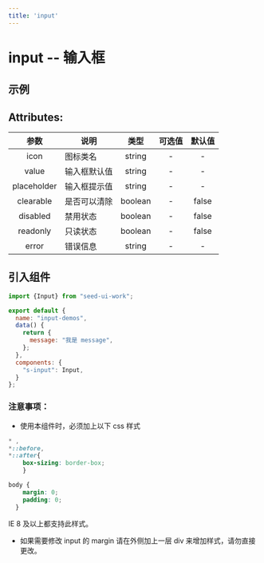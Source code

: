 ```yaml
---
title: 'input'
---
```

# input -- 输入框

## 示例
<ClientOnly>
<input-demos/>
</ClientOnly>

## Attributes:

| 参数        |     说明     |  类型   | 可选值 | 默认值 |
|:-------------:|------------|:-------:|:------:|:------:|
| icon        |   图标类名   | string  |   -    |   -    |
| value       | 输入框默认值 | string  |   -    |   -    |
| placeholder | 输入框提示值 | string  |   -    |   -    |
| clearable   | 是否可以清除 | boolean |   -    | false  |
| disabled    |   禁用状态   | boolean |   -    | false  |
| readonly    |   只读状态   | boolean |   -    | false  |
| error       |   错误信息   | string  |   -    |   -    |

## 引入组件
```js
import {Input} from "seed-ui-work";

export default {
  name: "input-demos",
  data() {
    return {
      message: "我是 message",
    };
  },
  components: {
    "s-input": Input,
  }
};
```
### 注意事项：
* 使用本组件时，必须加上以下 css 样式
```css
* , 
*::before, 
*::after{
    box-sizing: border-box;
    }

body {
    margin: 0;
    padding: 0;
  }
```
IE 8 及以上都支持此样式。

* 如果需要修改 input 的 margin 请在外侧加上一层 div 来增加样式，请勿直接更改。
